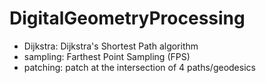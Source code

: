 # DigitalGeometryProcessing

- Dijkstra: Dijkstra's Shortest Path algorithm
- sampling: Farthest Point Sampling (FPS)
- patching: patch at the intersection of 4 paths/geodesics

